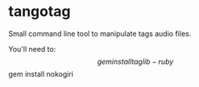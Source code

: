 tangotag
========

Small command line tool to manipulate tags audio files.

You'll need to:
$$ gem install taglib-ruby
$$ gem install nokogiri
